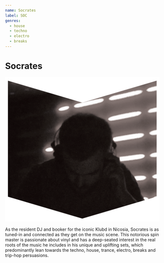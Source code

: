```yaml
---
name: Socrates
label: SOC
genres:
  - house
  - techno
  - electro
  - breaks
---
```


# Socrates

![](./assets/images/SOCRATES.png)

As the resident DJ and booker for the iconic Klubd in Nicosia, Socrates is as tuned-in and connected as they get on the music scene. This notorious spin master is passionate about vinyl and has a deep-seated interest in the real roots of the music he includes in his unique and uplifting sets, which predominantly lean towards the techno, house, trance, electro, breaks and trip-hop persuasions.
